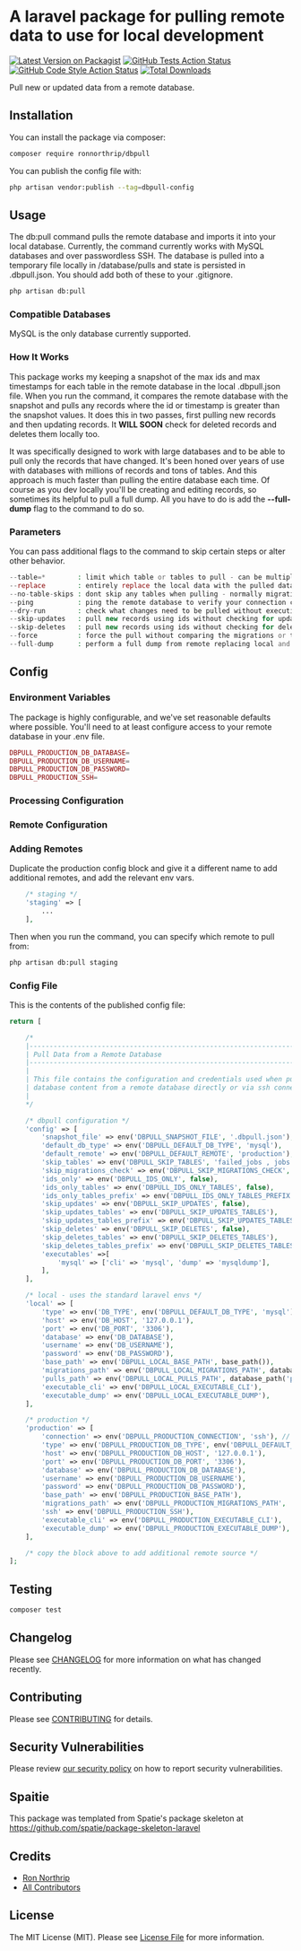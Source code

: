 # A laravel package for pulling remote data to use for local development

[![Latest Version on Packagist](https://img.shields.io/packagist/v/ronnorthrip/dbpull.svg?style=flat-square)](https://packagist.org/packages/ronnorthrip/dbpull)
[![GitHub Tests Action Status](https://img.shields.io/github/actions/workflow/status/ronnorthrip/dbpull/run-tests.yml?branch=main&label=tests&style=flat-square)](https://github.com/ronnorthrip/dbpull/actions?query=workflow%3Arun-tests+branch%3Amain)
[![GitHub Code Style Action Status](https://img.shields.io/github/actions/workflow/status/ronnorthrip/dbpull/fix-php-code-style-issues.yml?branch=main&label=code%20style&style=flat-square)](https://github.com/ronnorthrip/dbpull/actions?query=workflow%3A"Fix+PHP+code+style+issues"+branch%3Amain)
[![Total Downloads](https://img.shields.io/packagist/dt/ronnorthrip/dbpull.svg?style=flat-square)](https://packagist.org/packages/ronnorthrip/dbpull)

Pull new or updated data from a remote database.

## Installation

You can install the package via composer:

```bash
composer require ronnorthrip/dbpull
```

You can publish the config file with:

```bash
php artisan vendor:publish --tag=dbpull-config
```


## Usage

The db:pull command pulls the remote database and imports it into your local database. 
Currently, the command currently works with MySQL databases and over passwordless SSH.
The database is pulled into a temporary file locally in /database/pulls and state is persisted in .dbpull.json.
You should add both of these to your .gitignore.

```bash
php artisan db:pull
```

### Compatible Databases

MySQL is the only database currently supported.

### How It Works

This package works my keeping a snapshot of the max ids and max timestamps for each table in the remote database in 
the local .dbpull.json file. When you run the command, it compares the remote database with the snapshot and pulls any 
records where the id or timestamp is greater than the snapshot values. It does this in two passes, first pulling new 
records and then updating records. It **WILL SOON** check for deleted records and deletes them locally too.

It was specifically designed to work with large databases and to be able to pull only the records that have changed.
It's been honed over years of use with databases with millions of records and tons of tables.
And this approach is much faster than pulling the entire database each time.
Of course as you dev locally you'll be creating and editing records, so sometimes its helpful to pull a full dump.
All you have to do is add the **--full-dump** flag to the command to do so.

### Parameters

You can pass additional flags to the command to skip certain steps or alter other behavior.

```php
--table=*        : limit which table or tables to pull - can be multiple
--replace        : entirely replace the local data with the pulled data
--no-table-skips : dont skip any tables when pulling - normally migrations, jobs, failed_jobs
--ping           : ping the remote database to verify your connection config
--dry-run        : check what changes need to be pulled without executing them
--skip-updates   : pull new records using ids without checking for updated rows
--skip-deletes   : pull new records using ids without checking for deleted rows
--force          : force the pull without comparing the migrations or table lists
--full-dump      : perform a full dump from remote replacing local and without skipping anything
```

## Config

### Environment Variables

The package is highly configurable, and we've set reasonable defaults where possible. 
You'll need to at least configure access to your remote database in your .env file.

```php
DBPULL_PRODUCTION_DB_DATABASE=
DBPULL_PRODUCTION_DB_USERNAME=
DBPULL_PRODUCTION_DB_PASSWORD=
DBPULL_PRODUCTION_SSH=
```

### Processing Configuration

### Remote Configuration

### Adding Remotes

Duplicate the production config block and give it a different name to add additional remotes, and add the relevant env vars.

```php
    /* staging */
    'staging' => [
        ...
    ],
```

Then when you run the command, you can specify which remote to pull from:

```bash
php artisan db:pull staging
```

### Config File

This is the contents of the published config file:

```php
return [

    /*
    |--------------------------------------------------------------------------
    | Pull Data from a Remote Database
    |--------------------------------------------------------------------------
    |
    | This file contains the configuration and credentials used when pulling
    | database content from a remote database directly or via ssh connections.
    |
    */

    /* dbpull configuration */
    'config' => [
        'snapshot_file' => env('DBPULL_SNAPSHOT_FILE', '.dbpull.json'),
        'default_db_type' => env('DBPULL_DEFAULT_DB_TYPE', 'mysql'),
        'default_remote' => env('DBPULL_DEFAULT_REMOTE', 'production'),
        'skip_tables' => env('DBPULL_SKIP_TABLES', 'failed_jobs , jobs , migrations'),
        'skip_migrations_check' => env('DBPULL_SKIP_MIGRATIONS_CHECK', false),
        'ids_only' => env('DBPULL_IDS_ONLY', false),
        'ids_only_tables' => env('DBPULL_IDS_ONLY_TABLES', false),
        'ids_only_tables_prefix' => env('DBPULL_IDS_ONLY_TABLES_PREFIX', false),
        'skip_updates' => env('DBPULL_SKIP_UPDATES', false),
        'skip_updates_tables' => env('DBPULL_SKIP_UPDATES_TABLES'),
        'skip_updates_tables_prefix' => env('DBPULL_SKIP_UPDATES_TABLES_PREFIX'),
        'skip_deletes' => env('DBPULL_SKIP_DELETES', false),
        'skip_deletes_tables' => env('DBPULL_SKIP_DELETES_TABLES'),
        'skip_deletes_tables_prefix' => env('DBPULL_SKIP_DELETES_TABLES_PREFIX'),
        'executables' =>[
            'mysql' => ['cli' => 'mysql', 'dump' => 'mysqldump'],
        ],
    ],

    /* local - uses the standard laravel envs */
    'local' => [
        'type' => env('DB_TYPE', env('DBPULL_DEFAULT_DB_TYPE', 'mysql')),
        'host' => env('DB_HOST', '127.0.0.1'),
        'port' => env('DB_PORT', '3306'),
        'database' => env('DB_DATABASE'),
        'username' => env('DB_USERNAME'),
        'password' => env('DB_PASSWORD'),
        'base_path' => env('DBPULL_LOCAL_BASE_PATH', base_path()),
        'migrations_path' => env('DBPULL_LOCAL_MIGRATIONS_PATH', database_path('migrations')),
        'pulls_path' => env('DBPULL_LOCAL_PULLS_PATH', database_path('pulls')),
        'executable_cli' => env('DBPULL_LOCAL_EXECUTABLE_CLI'),
        'executable_dump' => env('DBPULL_LOCAL_EXECUTABLE_DUMP'),
    ],

    /* production */
    'production' => [
        'connection' => env('DBPULL_PRODUCTION_CONNECTION', 'ssh'), // direct or ssh
        'type' => env('DBPULL_PRODUCTION_DB_TYPE', env('DBPULL_DEFAULT_DB_TYPE', 'mysql')),
        'host' => env('DBPULL_PRODUCTION_DB_HOST', '127.0.0.1'),
        'port' => env('DBPULL_PRODUCTION_DB_PORT', '3306'),
        'database' => env('DBPULL_PRODUCTION_DB_DATABASE'),
        'username' => env('DBPULL_PRODUCTION_DB_USERNAME'),
        'password' => env('DBPULL_PRODUCTION_DB_PASSWORD'),
        'base_path' => env('DBPULL_PRODUCTION_BASE_PATH'),
        'migrations_path' => env('DBPULL_PRODUCTION_MIGRATIONS_PATH', 'database/migrations'),
        'ssh' => env('DBPULL_PRODUCTION_SSH'),
        'executable_cli' => env('DBPULL_PRODUCTION_EXECUTABLE_CLI'),
        'executable_dump' => env('DBPULL_PRODUCTION_EXECUTABLE_DUMP'),
    ],

    /* copy the block above to add additional remote source */
];
```

## Testing

```bash
composer test
```

## Changelog

Please see [CHANGELOG](CHANGELOG.md) for more information on what has changed recently.

## Contributing

Please see [CONTRIBUTING](CONTRIBUTING.md) for details.

## Security Vulnerabilities

Please review [our security policy](../../security/policy) on how to report security vulnerabilities.

## Spaitie

This package was templated from Spatie's package skeleton at https://github.com/spatie/package-skeleton-laravel

## Credits

- [Ron Northrip](https://github.com/ronnorthrip)
- [All Contributors](../../contributors)

## License

The MIT License (MIT). Please see [License File](LICENSE.md) for more information.
